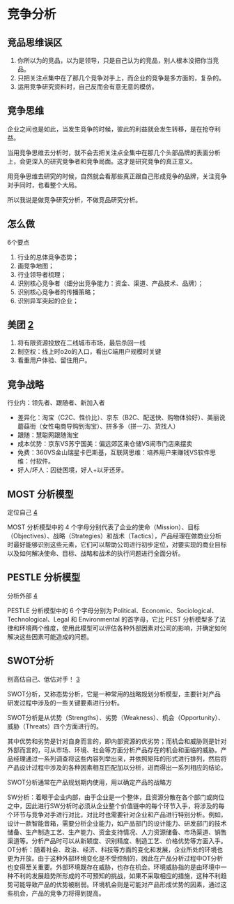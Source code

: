 # 竞争分析

## 竞品思维误区

1. 你所以为的竞品，以为是领导，只是自己认为的竞品，别人根本没把你当竞品。
2. 只把关注点集中在了那几个竞争对手上，而企业的竞争是多方面的，复杂的。
3. 运用竞争研究资料时，自己反而会有意无意的模仿。

## 竞争思维

企业之间也是如此，当发生竞争的时候，彼此的利益就会发生转移，是在抢夺利益。

当用竞争思维去分析时，就不会去把关注点全集中在那几个头部品牌的表面分析上，会更深入的研究竞争者和竞争局面。这才是研究竞争的真正意义。

用竞争思维去研究的时候，自然就会看那些真正跟自己形成竞争的品牌，关注竞争对手同时，也看整个大局。

所以我说是做竞争研究分析，不做竞品研究分析。

## 怎么做

6个要点

1. 行业的总体竞争态势；
1. 画竞争地图；
1. 行业领导者梳理；
1. 识别核心竞争者（细分出竞争能力：资金、渠道、产品技术、品牌）；
1. 识别核心竞争者的传播策略；
1. 识别异军突起的企业；

## 美团 [2]

1. 将有限资源投放在二线城市市场，最后杀回一线
2. 制空权：线上时o2o的入口，看出C端用户规模时关键
3. 看重用户体验、留住用户。

## 竞争战略

行业内：领先者、跟随者、新加入者

- 差异化：淘宝（C2C、性价比）、京东（B2C、配送快、购物体验好）、美丽说蘑菇街（女性电商导购到淘宝）、拼多多（拼一刀、货找人）
- 跟随：慧聪网跟随淘宝
- 成本优势：京东VS苏宁国美：偏远郊区来仓储VS闹市门店来摆卖
- 免费：360VS金山瑞星卡巴斯基，互联网思维：培养用户来赚钱VS软件思维：付软件。
- 好人/坏人：囚徒困境，好人+以牙还牙。

## MOST 分析模型

定位自己 [4]

MOST 分析模型中的 4 个字母分别代表了企业的使命（Mission）、目标（Objectives）、战略（Strategies）和战术（Tactics），产品经理在做商业分析时最好能够识别这些元素，它们可以帮助公司进行初步定位，对要实现的商业目标以及如何解决使命、目标、战略和战术的执行问题进行全面分析。

## PESTLE 分析模型

分析外部 [4]

PESTLE 分析模型中的 6 个字母分别为 Political、Economic、Sociological、Technological、Legal 和 Environmental 的首字母，它比 PEST 分析模型多了法律和环境两个维度，使用此模型可以评估各种外部因素对公司的影响，并确定如何解决这些因素可能造成的问题。

## SWOT分析

别高估自己、低估对手！ [3]

SWOT分析，又称态势分析，它是一种常用的战略规划分析模型，主要针对产品研发过程中涉及的一些关键要素进行分析。

SWOT分析是从优势（Strengths）、劣势（Weakness）、机会（Opportunity）、威胁（Threats）四个方面进行的。

其中优势和劣势是针对自身而言的，即内部资源的优劣势；而机会和威胁则是针对外部而言的，可从市场、环境、社会等方面分析产品存在的机会和面临的威胁。产品经理通过一系列调查将这些内容列举出来，并依照矩阵的形式进行排列，然后将产品设计过程中涉及的各种因素相互匹配加以分析，进而得出一系列相应的结论。

SWOT分析通常在产品规划期内使用，用以确定产品的战略方

SW分析：着眼于企业内部，由于企业是一个整体，且资源分散在各个部门或岗位之中，因此进行SW分析时必须从企业整个价值链中的每个环节入手，将涉及的每个环节与竞争对手进行对比，对比时也需要针对企业和产品进行特别分析。例如，设计一款智能音箱，需要分析企业能力，如产品部门的设计能力、研发部门的技术储备、生产制造工艺、生产能力、资金支持情况、人力资源储备、市场渠道、销售渠道等。分析产品时可以从新颖度、识别精度、制造工艺、价格优势等方面入手。
OT分析：随着社会、政治、经济、科技等方面的变化和发展，企业所处的环境也更为开放。由于这种外部环境变化是不受控制的，因此在产品分析过程中OT分析也变得至关重要。外部环境既存在威胁，也存在机会。环境威胁指的是由环境中一种不利的发展趋势所形成的不可预知的挑战，如果不采取相应的措施，这种不利趋势可能导致产品的优势被削弱。环境机会则是可能对产品形成优势的因素，通过这些机会，产品的竞争力将得到提高。

[1]: http://www.woshipm.com/marketing/2121492.html
[2]: https://www.bilibili.com/video/BV1wz4y1y7sg?p=5
[3]: https://weread.qq.com/web/reader/0c032c9071dbddbc0c06459k37632cd021737693cfc7149
[4]: https://www.zhihu.com/pub/reader/119919151/chapter/1283860051246137344
